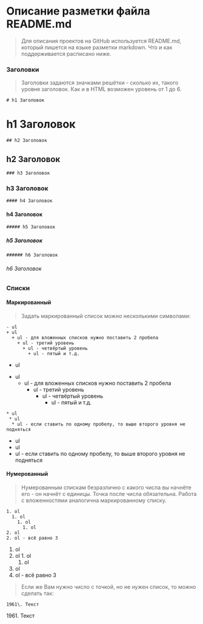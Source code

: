 # Описание разметки файла README.md
> Для описания проектов на GitHub используется README.md, который пишется на языке разметки markdown. Что и как поддерживается расписано ниже.

### Заголовки
> Заголовки задаются значками решётки - сколько их, такого уровня заголовок. Как и в HTML возможен уровень от 1 до 6.

```
# h1 Заголовок
```
# h1 Заголовок
```
## h2 Заголовок
```
## h2 Заголовок
```
### h3 Заголовок
```
### h3 Заголовок
```
#### h4 Заголовок
```
#### h4 Заголовок
```
##### h5 Заголовок
```
##### h5 Заголовок
```
###### h6 Заголовок
```
###### h6 Заголовок

### Списки
#### Маркированный
> Задать маркированный список можно несколькими символами:
```
- ul
+ ul
  + ul - для вложенных списков нужно поставить 2 пробела
    + ul - третий уровень
      + ul - четвёртый уровень
        + ul - пятый и т.д.
```
- ul
+ ul
  + ul - для вложенных списков нужно поставить 2 пробела
    + ul - третий уровень
      + ul - четвёртый уровень
        + ul - пятый и т.д.
```
* ul
 * ul
  * ul - если ставить по одному пробелу, то выше второго уровня не подняться
```
* ul
 * ul
  * ul - если ставить по одному пробелу, то выше второго уровня не подняться
  
#### Нумерованный
> Нумерованным спискам безразлично с какого числа вы начнёте его - он начнёт с единицы. Точка после числа обязательна. Работа с вложенностями аналогична маркированному списку.
```
1. ol
  1. ol
    1. ol
      1. ol 
2. ol
2. ol - всё равно 3
```
1. ol
  1. ol
    1. ol
      1. ol 
2. ol
2. ol - всё равно 3
> Если же Вам нужно число с точкой, но не нужен список, то можно сделать так:
```
1961\. Текст
```
1961\. Текст
